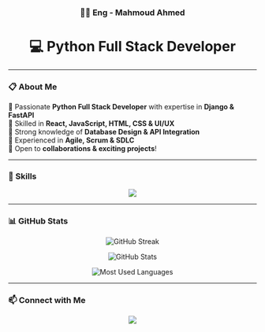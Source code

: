 <h3 align="center">👨‍💻 Eng - Mahmoud Ahmed</h3>
<h1 align="center">💻 Python Full Stack Developer</h1>

---

### 📋 About Me  
🔹 Passionate **Python Full Stack Developer** with expertise in **Django & FastAPI**  
🔹 Skilled in **React, JavaScript, HTML, CSS & UI/UX**  
🔹 Strong knowledge of **Database Design & API Integration**  
🔹 Experienced in **Agile, Scrum & SDLC**  
🔹 Open to **collaborations & exciting projects**!  

---

### 🚀 Skills  
<p align="center">
  <img src="https://skillicons.dev/icons?i=python,django,flask,fastapi,html,css,js,react,bootstrap,figma,git,github,mysql,postgres,sqlite,vscode" />
</p>

---

### 📊 GitHub Stats  
<p align="center">
  <img src="https://github-readme-streak-stats.herokuapp.com?user=MahmoudEissaM&theme=tokyonight&hide_border=true" alt="GitHub Streak" />
</p>
<p align="center">
  <img src="https://github-readme-stats.vercel.app/api?username=MahmoudEissaM&show_icons=true&theme=radical" alt="GitHub Stats" />
</p>
<p align="center">
  <img src="https://github-readme-stats.vercel.app/api/top-langs/?username=MahmoudEissaM&layout=compact&theme=dark" alt="Most Used Languages" />
</p>

---

### 📫 Connect with Me  
<p align="center">
  <a href="https://linkedin.com/in/MahmoudEissaM">
    <img src="https://img.shields.io/badge/LinkedIn-0077B5?style=for-the-badge&logo=linkedin&logoColor=white" />
  </a>
  <a href="https
